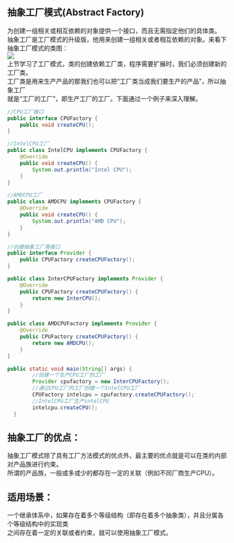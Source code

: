 ## 抽象工厂模式(Abstract Factory)  
为创建一组相关或相互依赖的对象提供一个接口，而且无需指定他们的具体类。  
抽象工厂是工厂模式的升级版，他用来创建一组相关或者相互依赖的对象。来看下抽象工厂模式的类图：  
![](http://www.hubwiz.com/course/5710cb2e08ce8b3d3a1430f1/img/afactory.png)  
上节学习了工厂模式，类的创建依赖工厂类，程序需要扩展时，我们必须创建新的工厂类。  
工厂类是用来生产产品的那我们也可以把“工厂类当成我们要生产的产品”，所以抽象工厂  
就是“工厂的工厂”，即生产工厂的工厂。下面通过一个例子来深入理解。 
```Java
//CPU工厂接口
public interface CPUFactory {  
    public void createCPU();  
}  

//IntelCPU工厂
public class IntelCPU implements CPUFactory {  
    @Override  
    public void createCPU() {  
        System.out.println("Intel CPU");  
    }  
} 

//AMDCPU工厂  
public class AMDCPU implements CPUFactory {  
    @Override  
    public void createCPU() {  
        System.out.println("AMD CPU");  
    }  
}  

//创建抽象工厂类接口  
public interface Provider {  
    public CPUFactory createCPUFactory();  
}  

public class InterCPUFactory implements Provider {  
    @Override  
    public CPUFactory createCPUFactory() {  
        return new InterCPU();  
    }  
}  

public class AMDCPUFactory implements Provider { 
    @Override  
    public CPUFactory createCPUFactory() {  
        return new AMDCPU();  
    }  
}  

public static void main(String[] args) {
        //创建一个生产CPU工厂的工厂
        Provider cpufactory = new InterCPUFactory();
        //通过CPU工厂的工厂创建一个IntelCPU工厂
        CPUFactory intelcpu = cpufactory.createCPUFactory();
        //IntelCPU工厂生产intelCPU
        intelcpu.createCPU();
  }  
  ```
## 抽象工厂的优点：  
抽象工厂模式除了具有工厂方法模式的优点外，最主要的优点就是可以在类的内部对产品族进行约束。  
所谓的产品族，一般或多或少的都存在一定的关联（例如不同厂商生产CPU）。  

## 适用场景：  
一个继承体系中，如果存在着多个等级结构（即存在着多个抽象类），并且分属各个等级结构中的实现类  
之间存在着一定的关联或者约束，就可以使用抽象工厂模式。
